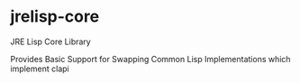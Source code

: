 # jrelisp-core
JRE Lisp Core Library

Provides Basic Support for Swapping Common Lisp Implementations which implement clapi
